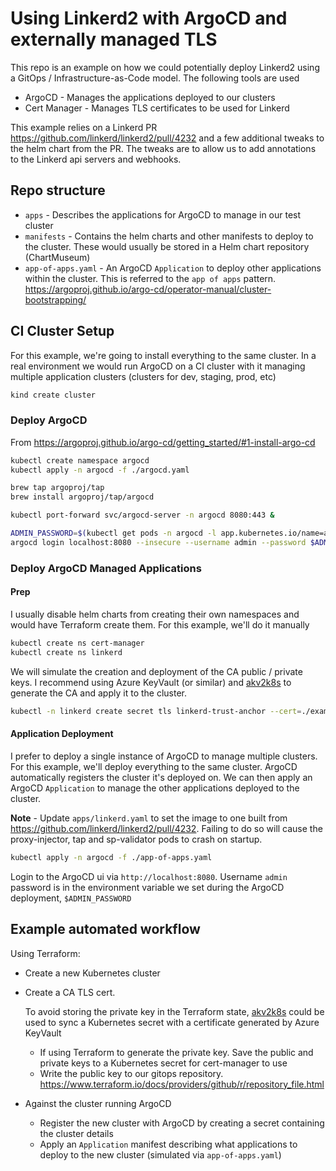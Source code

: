 # Using Linkerd2 with ArgoCD and externally managed TLS

This repo is an example on how we could potentially deploy Linkerd2 using a GitOps / Infrastructure-as-Code model. The following tools are used

- ArgoCD - Manages the applications deployed to our clusters
- Cert Manager - Manages TLS certificates to be used for Linkerd

This example relies on a Linkerd PR <https://github.com/linkerd/linkerd2/pull/4232> and a few additional tweaks to the helm chart from the PR. The tweaks are to allow us to add annotations to the Linkerd api servers and webhooks.

## Repo structure

- `apps` - Describes the applications for ArgoCD to manage in our test cluster
- `manifests` - Contains the helm charts and other manifests to deploy to the cluster. These would usually be stored in a Helm chart repository (ChartMuseum)
- `app-of-apps.yaml` - An ArgoCD `Application` to deploy other applications within the cluster. This is referred to the `app of apps` pattern. <https://argoproj.github.io/argo-cd/operator-manual/cluster-bootstrapping/>

## CI Cluster Setup

For this example, we're going to install everything to the same cluster. In a real environment we would run ArgoCD on a CI cluster with it managing multiple application clusters (clusters for dev, staging, prod, etc)

```bash
kind create cluster
```

### Deploy ArgoCD

From <https://argoproj.github.io/argo-cd/getting_started/#1-install-argo-cd>

```bash
kubectl create namespace argocd
kubectl apply -n argocd -f ./argocd.yaml

brew tap argoproj/tap
brew install argoproj/tap/argocd

kubectl port-forward svc/argocd-server -n argocd 8080:443 &

ADMIN_PASSWORD=$(kubectl get pods -n argocd -l app.kubernetes.io/name=argocd-server -o name | cut -d'/' -f 2)
argocd login localhost:8080 --insecure --username admin --password $ADMIN_PASSWORD
```

### Deploy ArgoCD Managed Applications

#### Prep

I usually disable helm charts from creating their own namespaces and would have Terraform create them. For this example, we'll do it manually

```bash
kubectl create ns cert-manager
kubectl create ns linkerd
```

We will simulate the creation and deployment of the CA public / private keys. I recommend using Azure KeyVault (or similar) and [akv2k8s](https://akv2k8s.io/tutorials/sync/2-certificate/) to generate the CA and apply it to the cluster.

```bash
kubectl -n linkerd create secret tls linkerd-trust-anchor --cert=./example-resources/ca.crt --key=./example-resources/ca.key
```

#### Application Deployment

I prefer to deploy a single instance of ArgoCD to manage multiple clusters. For this example, we'll deploy everything to the same cluster. ArgoCD automatically registers the cluster it's deployed on. We can then apply an ArgoCD `Application` to manage the other applications deployed to the cluster.

**Note** - Update `apps/linkerd.yaml` to set the image to one built from <https://github.com/linkerd/linkerd2/pull/4232>. Failing to do so will cause the proxy-injector, tap and sp-validator pods to crash on startup.

```bash
kubectl apply -n argocd -f ./app-of-apps.yaml
```

Login to the ArgoCD ui via `http://localhost:8080`. Username `admin` password is in the environment variable we set during the ArgoCD deployment, `$ADMIN_PASSWORD`

## Example automated workflow

Using Terraform:

- Create a new Kubernetes cluster
- Create a CA TLS cert.

  To avoid storing the private key in the Terraform state, [akv2k8s](https://akv2k8s.io/tutorials/sync/2-certificate/) could be used to sync a Kubernetes secret with a certificate generated by Azure KeyVault

  - If using Terraform to generate the private key. Save the public and private keys to a Kubernetes secret for cert-manager to use
  - Write the public key to our gitops repository. <https://www.terraform.io/docs/providers/github/r/repository_file.html>

- Against the cluster running ArgoCD
  - Register the new cluster with ArgoCD by creating a secret containing the cluster details
  - Apply an `Application` manifest describing what applications to deploy to the new cluster (simulated via `app-of-apps.yaml`)
